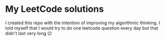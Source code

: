 # My LeetCode solutions
I created this repo with the intention of improving my algorithmic thinking. I told myself that I would try to do one leetcode question every day but that didn't last very long 😕 
